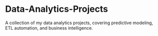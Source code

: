# Data-Analytics-Projects
A collection of my data analytics projects, covering predictive modeling, ETL automation, and business intelligence.
